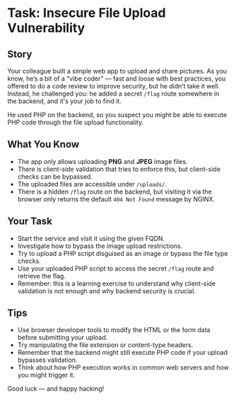 # Task: Insecure File Upload Vulnerability

## Story

Your colleague built a simple web app to upload and share pictures. As you know, he’s a bit of a "vibe coder" — fast and loose with best practices, you offered to do a code review to improve security, but he didn’t take it well. Instead, he challenged you: he added a secret `/flag` route somewhere in the backend, and it's your job to find it.

He used PHP on the backend, so you suspect you might be able to execute PHP code through the file upload functionality.

## What You Know

- The app only allows uploading **PNG** and **JPEG** image files.
- There is client-side validation that tries to enforce this, but client-side checks can be bypassed.
- The uploaded files are accessible under `/uploads/`.
- There is a hidden `/flag` route on the backend, but visiting it via the browser only returns the default `404 Not Found` message by NGINX.

## Your Task

- Start the service and visit it using the given FQDN.
- Investigate how to bypass the image upload restrictions.
- Try to upload a PHP script disguised as an image or bypass the file type checks.
- Use your uploaded PHP script to access the secret `/flag` route and retrieve the flag.
- Remember: this is a learning exercise to understand why client-side validation is not enough and why backend security is crucial.

## Tips

- Use browser developer tools to modify the HTML or the form data before submitting your upload.
- Try manipulating the file extension or content-type headers.
- Remember that the backend might still execute PHP code if your upload bypasses validation.
- Think about how PHP execution works in common web servers and how you might trigger it.

Good luck — and happy hacking!  
